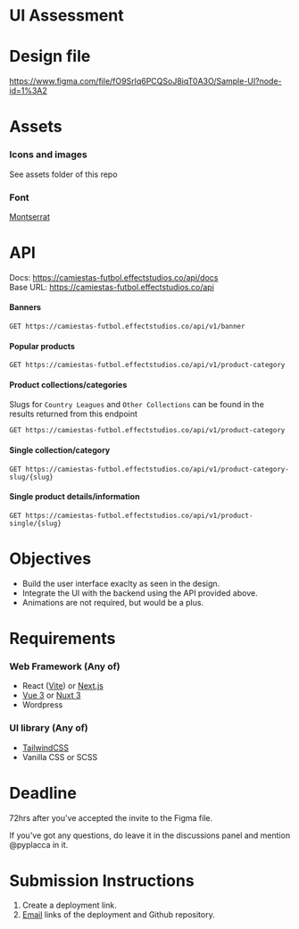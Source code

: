 # UI Assessment

# Design file
https://www.figma.com/file/fO9SrIq6PCQSoJ8iqT0A3O/Sample-UI?node-id=1%3A2

# Assets
### Icons and images 
See assets folder of this repo
### Font
[Montserrat](https://fonts.google.com/specimen/Montserrat?query=mont)

# API
Docs: https://camiestas-futbol.effectstudios.co/api/docs <br>
Base URL: https://camiestas-futbol.effectstudios.co/api

#### Banners
```shell
GET https://camiestas-futbol.effectstudios.co/api/v1/banner
```
#### Popular products
```shell
GET https://camiestas-futbol.effectstudios.co/api/v1/product-category
```
#### Product collections/categories
Slugs for `Country Leagues` and `Other Collections` can be found in the results returned from this endpoint
```shell
GET https://camiestas-futbol.effectstudios.co/api/v1/product-category
```
#### Single collection/category
```shell
GET https://camiestas-futbol.effectstudios.co/api/v1/product-category-slug/{slug}
```
#### Single product details/information
```shell
GET https://camiestas-futbol.effectstudios.co/api/v1/product-single/{slug}
```

# Objectives
- Build the user interface exaclty as seen in the design.
- Integrate the UI with the backend using the API provided above.
- Animations are not required, but would be a plus.

# Requirements
### Web Framework (Any of)
- React ([Vite](https://vitejs.dev/)) or [Next.js](https://nextjs.org/)
- [Vue 3](https://vuejs.org/) or [Nuxt 3](https://v3.nuxtjs.org/)
- Wordpress

### UI library (Any of) 
- [TailwindCSS](https://tailwindcss.com/)
- Vanilla CSS or SCSS

# Deadline
72hrs after you've accepted the invite to the Figma file.

If you've got any questions, do leave it in the discussions panel and mention @pyplacca in it.

# Submission Instructions
1. Create a deployment link.
2. [Email](mailto:david@effectstudios.co?subject=Submission:%20Frontend%20Developer%20Assessment) links of the deployment and Github repository.
